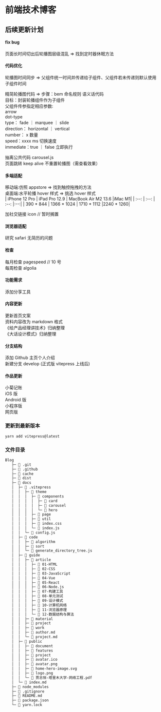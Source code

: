 # 前端技术博客

## 后续更新计划

#### fix bug

页面长时间切出后轮播图层级混乱 => 找到定时器休眠方法

#### 代码优化

轮播图时间同步 => 父组件统一时间并传递给子组件、父组件若未传递则默认使用子组件时间

精简轮播图代码 =>
步骤：bem 命名规则 语义话代码<br/>
目标：封装轮播组件作为子组件<br/>
父组件传参指定相应参数:<br/>
arrow<br/>
dot-type<br/>
type： fade ｜ marquee ｜ slide<br/>
direction： horizontal ｜ vertical<br/>
number： x 数量<br/>
speed：xxxx ms 切换速度<br/>
immediate：true ｜ false 立即执行<br/>

抽离公共代码 carousel.js<br/>
页面跳转 keep alive 不重置轮播图（需查看效果）<br/>

#### 多端适配

移动端:仿照 appstore => 找到触控拖拽的方法<br/>
桌面端:水平轮播 hover 样式 => 挑选 hover 样式<br/>
| iPhone 12 Pro | iPad Pro 12.9 | MacBook Air M2 13.6 |iMac M1|
| :--: | :--: | :--: |:--:|
| 390 \* 844 | 1366 \* 1024 | 1710 \* 1112 |2240 \* 1260|

加社交链接 icon // 暂时搁置<br/>

#### 浏览器适配

研究 safari 无简历的问题

#### 检查

每月检查 pagespeed // 10 号<br/>
每周检查 algolia<br/>

#### 功能需求

添加分享工具

#### 内容更新

更新首页文案<br/>
资料内容改为 markdown 格式<br/>
《给产品经理讲技术》归纳整理<br/>
《大话设计模式》归纳整理<br/>

#### 分支结构

添加 Github 主页个人介绍<br/>
新建分支 develop (正式版 vitepress 上线后)<br/>

#### 作品更新

小菊记账<br/>
iOS 版<br/>
Android 版<br/>
小程序版<br/>
网页版<br/>

### 更新到最新版本

```sh [yarn]
yarn add vitepress@latest
```

### 文件目录

```bash
Blog
   ├─ 📁 .git
   ├─ 📁 .github
   ├─ 📁 cache
   ├─ 📁 dist
   ├─ 📁 docs
   │  ├─ 📁 .vitepress
   │  │  ├─ 📁 theme
   │  │  │  ├─ 📁 components
   │  │  │  │  ├─ 📁 card
   │  │  │  │  ├─ 📁 carousel
   │  │  │  │  └─ 📁 hero
   │  │  │  ├─ 📁 page
   │  │  │  ├─ 📁 util
   │  │  │  ├─ 📄 index.css
   │  │  │  └─ 📄 index.js
   │  │  └─ 📄 config.js
   │  ├─ 📁 code
   │  │  ├─ 📁 algorithm
   │  │  ├─ 📁 sort
   │  │  └─ 📄 generate_directory_tree.js
   │  ├─ 📁 guide
   │  │  ├─ 📁 article
   │  │  │  ├─ 📁 01-HTML
   │  │  │  ├─ 📁 02-CSS
   │  │  │  ├─ 📁 03-JavaScript
   │  │  │  ├─ 📁 04-Vue
   │  │  │  ├─ 📁 05-React
   │  │  │  ├─ 📁 06-Node.js
   │  │  │  ├─ 📁 07-构建工具
   │  │  │  ├─ 📁 08-单元测试
   │  │  │  ├─ 📁 09-设计模式
   │  │  │  ├─ 📁 10-计算机网络
   │  │  │  ├─ 📁 11-浏览器原理
   │  │  │  └─ 📁 12-数据结构与算法
   │  │  ├─ 📁 material
   │  │  ├─ 📁 project
   │  │  ├─ 📁 work
   │  │  ├─ 📄 author.md
   │  │  └─ 📄 project.md
   │  ├─ 📁 public
   │  │  ├─ 📁 document
   │  │  ├─ 📁 features
   │  │  ├─ 📁 project
   │  │  ├─ 📄 avatar.ico
   │  │  ├─ 📄 avatar.png
   │  │  ├─ 📄 home-hero-image.svg
   │  │  ├─ 📄 logo.png
   │  │  └─ 📄 贾志恒-塔里木大学-网络工程.pdf
   │  └─ 📄 index.md
   ├─ 📁 node_modules
   ├─ 📄 .gitignore
   ├─ 📄 README.md
   ├─ 📄 package.json
   └─ 📄 yarn.lock
```
